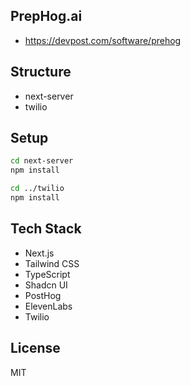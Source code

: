 ## PrepHog.ai
- https://devpost.com/software/prehog

## Structure
- next-server
- twilio

## Setup

```bash
cd next-server
npm install

cd ../twilio
npm install
```

## Tech Stack

- Next.js
- Tailwind CSS
- TypeScript
- Shadcn UI
- PostHog
- ElevenLabs
- Twilio

## License

MIT
